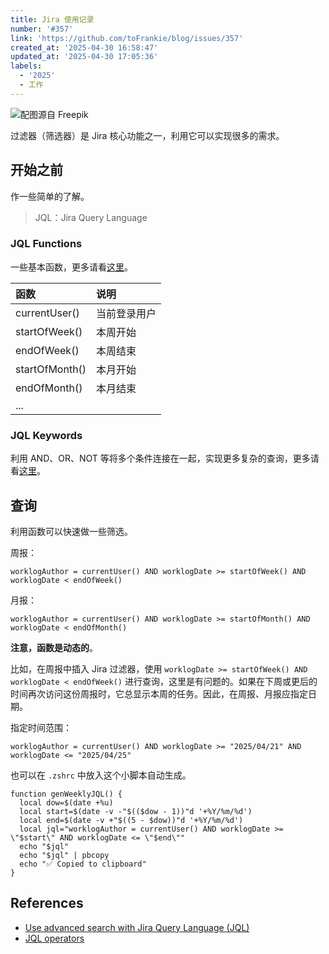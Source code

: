 ```yaml
---
title: Jira 使用记录
number: '#357'
link: 'https://github.com/toFrankie/blog/issues/357'
created_at: '2025-04-30 16:58:47'
updated_at: '2025-04-30 17:05:36'
labels:
  - '2025'
  - 工作
---
```





![配图源自 Freepik](https://cdn.jsdelivr.net/gh/toFrankie/blog@main/images/2025/4/1746003443752.jpg)

过滤器（筛选器）是 Jira 核心功能之一，利用它可以实现很多的需求。

## 开始之前

作一些简单的了解。

> JQL：Jira Query Language

### JQL Functions

一些基本函数，更多请看[这里](https://support.atlassian.com/jira-service-management-cloud/docs/jql-functions/)。

| 函数 | 说明 |
| :--- | :--- |
| currentUser() | 当前登录用户 |
| startOfWeek() | 本周开始 |
| endOfWeek() | 本周结束 |
| startOfMonth() | 本月开始 |
| endOfMonth() | 本月结束 |
| ... | |

### JQL Keywords

利用 AND、OR、NOT 等将多个条件连接在一起，实现更多复杂的查询，更多请看[这里](https://support.atlassian.com/jira-service-management-cloud/docs/jql-keywords/)。

## 查询

利用函数可以快速做一些筛选。

周报：

```
worklogAuthor = currentUser() AND worklogDate >= startOfWeek() AND worklogDate < endOfWeek()
```

月报：

```
worklogAuthor = currentUser() AND worklogDate >= startOfMonth() AND worklogDate < endOfMonth()
```

**注意，函数是动态的**。

比如，在周报中插入 Jira 过滤器，使用 `worklogDate >= startOfWeek() AND worklogDate < endOfWeek()` 进行查询，这里是有问题的。如果在下周或更后的时间再次访问这份周报时，它总显示本周的任务。因此，在周报、月报应指定日期。

指定时间范围：

```
worklogAuthor = currentUser() AND worklogDate >= "2025/04/21" AND worklogDate <= "2025/04/25"
```

也可以在 `.zshrc` 中放入这个小脚本自动生成。

```shell
function genWeeklyJQL() {
  local dow=$(date +%u)
  local start=$(date -v -"$(($dow - 1))"d '+%Y/%m/%d')
  local end=$(date -v +"$((5 - $dow))"d '+%Y/%m/%d')
  local jql="worklogAuthor = currentUser() AND worklogDate >= \"$start\" AND worklogDate <= \"$end\""
  echo "$jql"
  echo "$jql" | pbcopy
  echo "✅ Copied to clipboard"
}
```

## References

- [Use advanced search with Jira Query Language (JQL)](https://support.atlassian.com/jira-service-management-cloud/docs/use-advanced-search-with-jira-query-language-jql/)
- [JQL operators](https://support.atlassian.com/jira-service-management-cloud/docs/jql-operators/)
